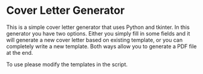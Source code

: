 # Cover Letter Generator

This is a simple cover letter generator that uses Python and tkinter. In this generator you have two options. Either you simply fill in some fields and it will generate a new cover letter based on existing template, or you can completely write a new template. Both ways allow you to generate a PDF file at the end. 

To use please modify the templates in the script. 
